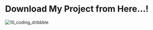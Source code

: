 # Download My Project from Here...!

![10_coding_dribbble](https://user-images.githubusercontent.com/76784364/170581454-e11e829d-a7ff-4419-92e8-daf8c3752103.gif)
